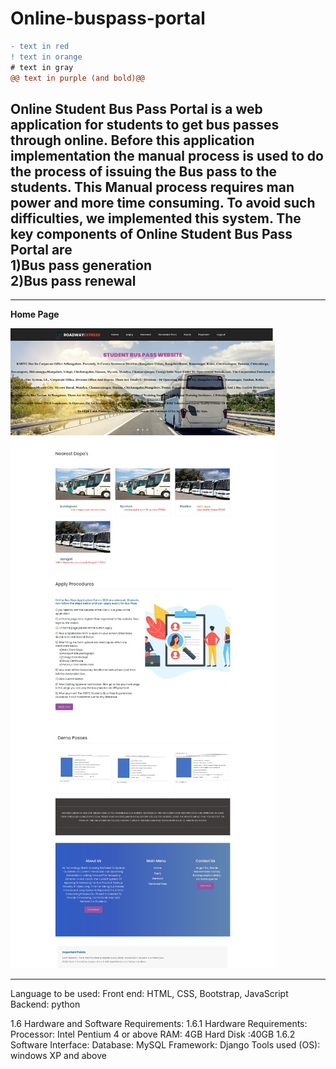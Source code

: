 # Online-buspass-portal


```diff
- text in red
! text in orange
# text in gray
@@ text in purple (and bold)@@
```
<h2>Online Student Bus Pass Portal is a web application for students to get bus passes through online. 
Before this application implementation the manual process is used to do the process of issuing the Bus pass to the students. This Manual process requires man power and more time consuming. To avoid such difficulties, we implemented this system.
The key components of Online Student Bus Pass Portal are <br>
 1)Bus pass generation  <br>
 2)Bus pass renewal</h2>
 <hr>
 
 <b>Home Page</b>
 
 ![](screenshot/home.jpeg)
 
 <hr>
 Language to be used:
Front end: HTML, CSS, Bootstrap, JavaScript
Backend: python

1.6 Hardware and Software Requirements:
	1.6.1 Hardware Requirements: 
Processor: Intel Pentium 4 or above
RAM: 4GB
Hard Disk :40GB
	1.6.2 Software Interface:
Database: MySQL
Framework: Django
Tools used (OS): windows XP and above
